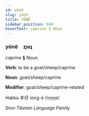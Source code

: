 ```yaml
---
id: yönë
slug: yönë
title: YÖNË
sidebar_position: 840
hoverText: caprine § Noun
---
```


### yönë&emsp;<span kind="abugida">ɀıƨʇ</span>

*caprine* **§** Noun

**Verb**: to be a goat/sheep/caprine

**Noun**: goat/sheep/caprine

**Modifier**: goat/sheep/caprine-related

Hakka 羊仔 iòng-é /iɔŋŋe/

*Sino-Tibetan Language Family*